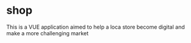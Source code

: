 # shop

This is a VUE application aimed to help a loca store become digital and make a more challenging market
